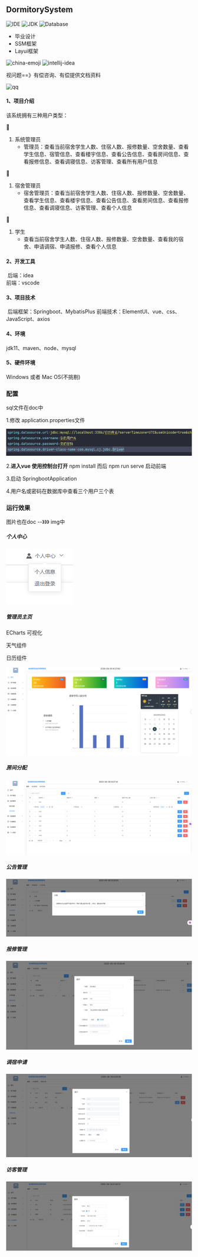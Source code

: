 ## DormitorySystem

![IDE](https://img.shields.io/badge/IDE-IntelliJ%20IDEA-brightgreen.svg) ![JDK](https://img.shields.io/badge/Java-11-blue.svg) ![Database](https://img.shields.io/badge/Database-MySQL5.7-lightgrey.svg)

- 毕业设计
- SSM框架
- Layui框架

<img width="48" height="48" src="https://img.icons8.com/emoji/48/china-emoji.png" alt="china-emoji"/>
 <img width="40" height="40" src="https://img.icons8.com/color/30/intellij-idea.png" alt="intellij-idea"/>

视问题==》有偿咨询、有偿提供文档资料

![qq](https://img.shields.io/badge/QQ-1786234724-blue.svg)

#### 1、项目介绍

该系统拥有三种用户类型：

:older_man:

1. 系统管理员
   * 管理员：查看当前宿舍学生人数、住宿人数、报修数量、空舍数量、查看学生信息、宿管信息、查看楼宇信息、查看公告信息、查看房间信息、查看报修信息、查看调寝信息、访客管理、查看所有用户信息

:woman:

1. 宿舍管理员
   * 宿舍管理员：查看当前宿舍学生人数、住宿人数、报修数量、空舍数量、查看学生信息、查看楼宇信息、查看公告信息、查看房间信息、查看报修信息、查看调寝信息、访客管理、查看个人信息

:baby:

1. 学生
   * 查看当前宿舍学生人数、住宿人数、报修数量、空舍数量、查看我的宿舍、申请调宿、申请报修、查看个人信息

#### 2、开发工具

​	后端：idea   
​	前端：vscode

#### 3、项目技术

​	后端框架：Springboot、MybatisPlus
​	前端技术：ElementUI、vue、css、JavaScript、axios

#### 4、环境

jdk11、maven、node、mysql

#### 5、硬件环境

Windows 或者 Mac OS(不挑剔)

### 配置

sql文件在doc中

1.修改 application.properties文件

![image-20230606103746253](/doc/img/application.properties文件.png)

2.**进入vue  使用控制台打开**   npm install  而后 npm run serve 启动前端

3.启动 SpringbootApplication

4.用户名或密码在数据库中查看三个用户三个表

### 运行效果

图片也在doc --》》》 img中

##### 个人中心

![个人中心](/doc/img/个人中心.png)

##### 管理员主页

ECharts 可视化

天气组件

日历组件

![管理员主页](/doc/img/管理员主页.png)

##### 房间分配

![房间分配](/doc/img/房间分配.png)

##### 公告管理

**![公告管理](/doc/img/公告管理.png)**

##### 报修管理

![报修管理](/doc/img/报修管理.png)

##### 调宿申请

![调宿申请](/doc/img/调宿申请.png)

##### 访客管理

![访客管理](/doc/img/访客管理.png)
